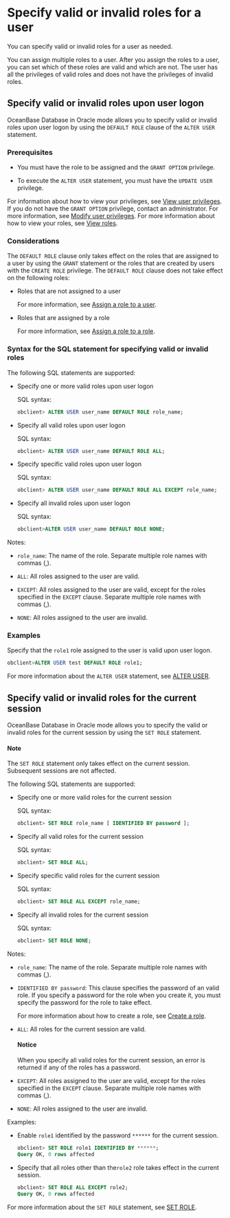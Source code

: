 # Specify valid or invalid roles for a user

You can specify valid or invalid roles for a user as needed.

You can assign multiple roles to a user. After you assign the roles to a user, you can set which of these roles are valid and which are not. The user has all the privileges of valid roles and does not have the privileges of invalid roles.

## Specify valid or invalid roles upon user logon

OceanBase Database in Oracle mode allows you to specify valid or invalid roles upon user logon by using the `DEFAULT ROLE` clause of the `ALTER USER` statement.

### Prerequisites

* You must have the role to be assigned and the `GRANT OPTION` privilege.

* To execute the `ALTER USER` statement, you must have the `UPDATE USER` privilege.

For information about how to view your privileges, see [View user privileges](../400.view-the-user-permissions-of-oracle-mode.md). If you do not have the `GRANT OPTION` privilege, contact an administrator. For more information, see [Modify user privileges](../500.modify-user-permissions-for-oralce-tenant-of-oracle-mode.md). For more information about how to view your roles, see [View roles](../900.manage-roles-of-oracle-mode/600.view-roles-of-oracle-mode.md).

### Considerations

The `DEFAULT ROLE` clause only takes effect on the roles that are assigned to a user by using the `GRANT` statement or the roles that are created by users with the `CREATE ROLE` privilege. The `DEFAULT ROLE` clause does not take effect on the following roles:

* Roles that are not assigned to a user

   For more information, see [Assign a role to a user](../900.manage-roles-of-oracle-mode/400.grant-a-role-to-a-user-of-oracle-mode.md).

* Roles that are assigned by a role

   For more information, see [Assign a role to a role](../900.manage-roles-of-oracle-mode/300.grant-a-role-to-a-role-of-oracle-mode.md).

### Syntax for the SQL statement for specifying valid or invalid roles

The following SQL statements are supported:

* Specify one or more valid roles upon user logon

   SQL syntax:

   ```sql
   obclient> ALTER USER user_name DEFAULT ROLE role_name;
   ```

* Specify all valid roles upon user logon

   SQL syntax:

   ```sql
   obclient> ALTER USER user_name DEFAULT ROLE ALL;
   ```

* Specify specific valid roles upon user logon

   SQL syntax:

   ```sql
   obclient> ALTER USER user_name DEFAULT ROLE ALL EXCEPT role_name;
   ```

* Specify all invalid roles upon user logon

   SQL syntax:

   ```sql
   obclient>ALTER USER user_name DEFAULT ROLE NONE;
   ```

Notes:

* `role_name`: The name of the role. Separate multiple role names with commas (,).

* `ALL`: All roles assigned to the user are valid.

* `EXCEPT`: All roles assigned to the user are valid, except for the roles specified in the `EXCEPT` clause. Separate multiple role names with commas (,).

* `NONE`: All roles assigned to the user are invalid.

### Examples

Specify that the `role1` role assigned to the user is valid upon user logon.

```sql
obclient>ALTER USER test DEFAULT ROLE role1;
```

For more information about the `ALTER USER` statement, see [ALTER USER](../../../../../../400.development-reference/100.sql-syntax/300.common-tenant-of-oracle-mode/900.sql-statement-of-oracle-mode/100.ddl-of-oracle-mode/1200.alter-user-of-oracle-mode.md).

## Specify valid or invalid roles for the current session

OceanBase Database in Oracle mode allows you to specify the valid or invalid roles for the current session by using the `SET ROLE` statement.

  <main id="notice" type='explain'>
    <h4>Note</h4>
    <p>The <code>SET ROLE</code> statement only takes effect on the current session. Subsequent sessions are not affected. </p>
  </main>

The following SQL statements are supported:

* Specify one or more valid roles for the current session

   SQL syntax:

   ```sql
   obclient> SET ROLE role_name [ IDENTIFIED BY password ];
   ```

* Specify all valid roles for the current session

   SQL syntax:

   ```sql
   obclient> SET ROLE ALL;
   ```

* Specify specific valid roles for the current session

   SQL syntax:

   ```sql
   obclient> SET ROLE ALL EXCEPT role_name;
   ```

* Specify all invalid roles for the current session

   SQL syntax:

   ```sql
   obclient> SET ROLE NONE;
   ```

Notes:

* `role_name`: The name of the role. Separate multiple role names with commas (,).

* `IDENTIFIED BY password`: This clause specifies the password of an valid role. If you specify a password for the role when you create it, you must specify the password for the role to take effect.

   For more information about how to create a role, see [Create a role](../900.manage-roles-of-oracle-mode/200.create-a-role-for-oracle-tenant-of-oracle-mode.md).

* `ALL`: All roles for the current session are valid.

  <main id="notice" type='notice'>
    <h4>Notice</h4>
    <p>When you specify all valid roles for the current session, an error is returned if any of the roles has a password. </p>
  </main>

* `EXCEPT`: All roles assigned to the user are valid, except for the roles specified in the `EXCEPT` clause. Separate multiple role names with commas (,).

* `NONE`: All roles assigned to the user are invalid.

Examples:

* Enable `role1` identified by the password `******` for the current session.

   ```sql
   obclient> SET ROLE role1 IDENTIFIED BY ******;
   Query OK, 0 rows affected
   ```

* Specify that all roles other than the`role2` role takes effect in the current session.

   ```sql
   obclient> SET ROLE ALL EXCEPT role2;
   Query OK, 0 rows affected
   ```

For more information about the `SET ROLE` statement, see [SET ROLE](../../../../../../400.development-reference/100.sql-syntax/300.common-tenant-of-oracle-mode/900.sql-statement-of-oracle-mode/300.dcl-of-oracle-mode/3400.set-role-of-oracle-mode.md).
